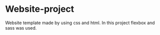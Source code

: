 # Website-project
Website template made by using css and html. In this project flexbox and sass was used.
